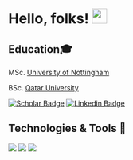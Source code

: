 # Hello, folks! <img src="https://raw.githubusercontent.com/MartinHeinz/MartinHeinz/master/wave.gif" width="30px">
## Education🎓
  <p>MSc. <a href="http://www.nottingham.ac.uk">University of Nottingham</a></p>
  <p>BSc. <a href="http://www.qu.edu.qa">Qatar University</a></P>
 
 <div align="left">
  
[![Scholar Badge](https://img.shields.io/badge/-Papers-white?&logo=google&logoColor=red&link=https://scholar.google.com/citations?user=KtV0RiMAAAAJ&hl=en&authuser=1)](https://scholar.google.com/citations?user=KtV0RiMAAAAJ&hl=en&authuser=1/)
[![Linkedin Badge](https://img.shields.io/badge/-yazanqiblawey-blue?&logo=Linkedin&logoColor=white&link=https://www.linkedin.com/in/yazan-qiblawey/)](https://www.linkedin.com/in/yazan-qiblawey/)
  
 </div> 

## Technologies & Tools 🔧
<div align="left">
  
![](https://img.shields.io/badge/Code-MATLAB-green)
![](https://img.shields.io/badge/Code-Python-green)
![](https://img.shields.io/badge/Editor-VSCode-blue)
  
</div> 

<!---
yazanqib/yazanqib is a ✨ special ✨ repository because its `README.md` (this file) appears on your GitHub profile.
You can click the Preview link to take a look at your changes.
--->
